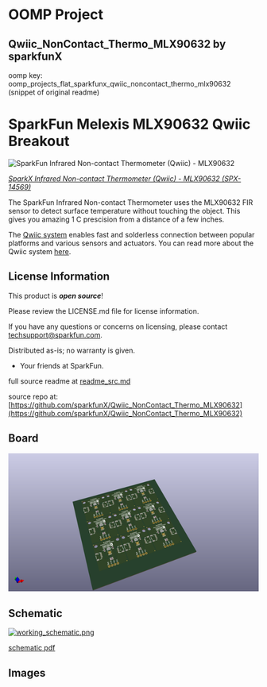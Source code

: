 # OOMP Project  
## Qwiic_NonContact_Thermo_MLX90632  by sparkfunX  
  
oomp key: oomp_projects_flat_sparkfunx_qwiic_noncontact_thermo_mlx90632  
(snippet of original readme)  
  
SparkFun Melexis MLX90632 Qwiic Breakout  
===========================================================  
  
![SparkFun Infrared Non-contact Thermometer (Qwiic) - MLX90632](https://cdn.sparkfun.com//assets/parts/1/2/7/0/3/14569-MLX90632-Qwiic-01.jpg)  
  
[*SparkX Infrared Non-contact Thermometer (Qwiic) - MLX90632 (SPX-14569)*](https://www.sparkfun.com/products/14569)  
  
The SparkFun Infrared Non-contact Thermometer uses the MLX90632 FIR sensor to detect surface temperature without touching the object. This gives you amazing 1 C prescision from a distance of a few inches.  
  
The [Qwiic system](http://www.sparkfun.com/qwiic) enables fast and solderless connection between popular platforms and various sensors and actuators. You can read more about the Qwiic system [here](http://www.sparkfun.com/qwiic).   
  
License Information  
-------------------  
  
This product is _**open source**_!  
  
Please review the LICENSE.md file for license information.  
  
If you have any questions or concerns on licensing, please contact techsupport@sparkfun.com.  
  
Distributed as-is; no warranty is given.  
  
- Your friends at SparkFun.  
  
_<COLLABORATION CREDIT>_  
  
  full source readme at [readme_src.md](readme_src.md)  
  
source repo at: [https://github.com/sparkfunX/Qwiic_NonContact_Thermo_MLX90632](https://github.com/sparkfunX/Qwiic_NonContact_Thermo_MLX90632)  
## Board  
  
[![working_3d.png](working_3d_600.png)](working_3d.png)  
## Schematic  
  
[![working_schematic.png](working_schematic_600.png)](working_schematic.png)  
  
[schematic pdf](working_schematic.pdf)  
## Images  
